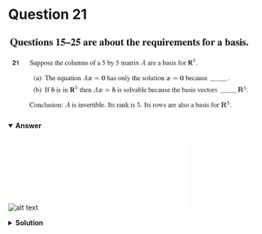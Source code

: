 # Question 21
![alt text](../ques-ref-15-25.png)
![alt text](q21.png)

<details open>
<summary><b>Answer</b></summary>

![alt text](a21.svg)
![alt text](a21.py)
</details>

<details>
<summary><b>Solution</b></summary>

![alt text](s21.png)
</details>
